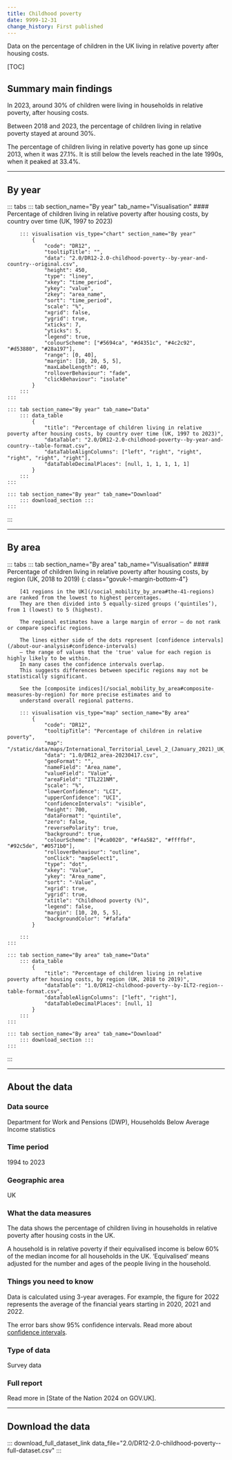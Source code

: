 ```yaml
---
title: Childhood poverty
date: 9999-12-31
change_history: First published
---
```


Data on the percentage of children in the UK living in relative poverty after housing costs.

[TOC]

## Summary main findings

In 2023, around 30% of children were living in households in relative poverty, after housing costs.

Between 2018 and 2023, the percentage of children living in relative poverty stayed at around 30%.

The percentage of children living in relative poverty has gone up since 2013, when it was 27.1%. It is still below the levels reached in the late 1990s, when it peaked at 33.4%.

---

## By year

::: tabs
    ::: tab section_name="By year" tab_name="Visualisation"
        #### Percentage of children living in relative poverty after housing costs, by country over time (UK, 1997 to 2023)

        ::: visualisation vis_type="chart" section_name="By year"
            {
                "code": "DR12",
                "tooltipTitle": "",
                "data": "2.0/DR12-2.0-childhood-poverty--by-year-and-country--original.csv",
                "height": 450,
                "type": "liney",
                "xkey": "time_period",
                "ykey": "value",
                "zkey": "area_name",
                "sort": "time_period",
                "scale": "%",
                "xgrid": false,
                "ygrid": true,
                "xticks": 7,
                "yticks": 5,
                "legend": true,
                "colourScheme": ["#5694ca", "#d4351c", "#4c2c92", "#d53880", "#28a197"],
                "range": [0, 40],
                "margin": [10, 20, 5, 5],
                "maxLabelLength": 40,
                "rolloverBehaviour": "fade",
                "clickBehaviour": "isolate"
            }
        :::
    :::

    ::: tab section_name="By year" tab_name="Data"
        ::: data_table
            {
                "title": "Percentage of children living in relative poverty after housing costs, by country over time (UK, 1997 to 2023)",
                "dataTable": "2.0/DR12-2.0-childhood-poverty--by-year-and-country--table-format.csv",
                "dataTableAlignColumns": ["left", "right", "right", "right", "right", "right"],
                "dataTableDecimalPlaces": [null, 1, 1, 1, 1, 1]
            }
        :::
    :::

    ::: tab section_name="By year" tab_name="Download"
        ::: download_section :::
    :::
:::

---

## By area

::: tabs
    ::: tab section_name="By area" tab_name="Visualisation"
        #### Percentage of children living in relative poverty after housing costs, by region (UK, 2018 to 2019) {: class="govuk-!-margin-bottom-4"}

        [41 regions in the UK](/social_mobility_by_area#the-41-regions) are ranked from the lowest to highest percentages.
        They are then divided into 5 equally-sized groups (‘quintiles’), from 1 (lowest) to 5 (highest).
        
        The regional estimates have a large margin of error – do not rank or compare specific regions.
        
        The lines either side of the dots represent [confidence intervals](/about-our-analysis#confidence-intervals)
        – the range of values that the 'true' value for each region is highly likely to be within.
        In many cases the confidence intervals overlap.
        This suggests differences between specific regions may not be statistically significant.
        
        See the [composite indices](/social_mobility_by_area#composite-measures-by-region) for more precise estimates and to
        understand overall regional patterns.

        ::: visualisation vis_type="map" section_name="By area"
            {
                "code": "DR12",
                "tooltipTitle": "Percentage of children in relative poverty",
                "map": "/static/data/maps/International_Territorial_Level_2_(January_2021)_UK_BUC.json",
                "data": "1.0/DR12_area-20230417.csv",
                "geoFormat": "",
                "nameField": "Area_name",
                "valueField": "Value",
                "areaField": "ITL221NM",
                "scale": "%",
                "lowerConfidence": "LCI",
                "upperConfidence": "UCI",
                "confidenceIntervals": "visible",
                "height": 700,
                "dataFormat": "quintile",
                "zero": false,
                "reversePolarity": true,
                "background": true,
                "colourScheme": ["#ca0020", "#f4a582", "#ffffbf", "#92c5de", "#0571b0"],
                "rolloverBehaviour": "outline",
                "onClick": "mapSelect1",
                "type": "dot",
                "xkey": "Value",
                "ykey": "Area_name",
                "sort": "-Value",
                "xgrid": true,
                "ygrid": true,
                "xtitle": "Childhood poverty (%)",
                "legend": false,
                "margin": [10, 20, 5, 5],
                "backgroundColor": "#fafafa"
            }
                
        :::
    :::

    ::: tab section_name="By area" tab_name="Data"
        ::: data_table
            {
                "title": "Percentage of children living in relative poverty after housing costs, by region (UK, 2018 to 2019)",
                "dataTable": "1.0/DR12-childhood-poverty--by-ILT2-region--table-format.csv",
                "dataTableAlignColumns": ["left", "right"],
                "dataTableDecimalPlaces": [null, 1]
            }
        :::
    :::

    ::: tab section_name="By area" tab_name="Download"
        ::: download_section :::
    :::
:::

---

## About the data

### Data source
Department for Work and Pensions (DWP), Households Below Average Income statistics

### Time period
1994 to 2023

### Geographic area
UK

### What the data measures
The data shows the percentage of children living in households in relative poverty after housing costs in the UK.

A household is in relative poverty if their equivalised income is below 60% of the median income for all households in the UK. ‘Equivalised’ means adjusted for the number and ages of the people living in the household.

### Things you need to know
Data is calculated using 3-year averages. For example, the figure for 2022 represents the average of the financial years starting in 2020, 2021 and 2022.

The error bars show 95% confidence intervals. Read more about [confidence intervals](/about-our-analysis#confidence-intervals).

### Type of data
Survey data

### Full report
Read more in [State of the Nation 2024 on GOV.UK].

---

## Download the data

::: download_full_dataset_link data_file="2.0/DR12-2.0-childhood-poverty--full-dataset.csv" :::
